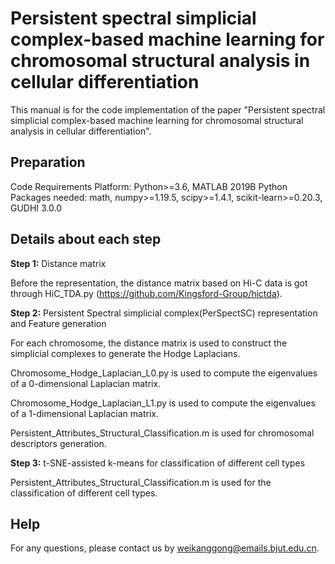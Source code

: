# **Persistent spectral simplicial complex-based machine learning for chromosomal structural analysis in cellular differentiation**
This manual is for the code implementation of the paper "Persistent spectral simplicial complex-based machine learning for chromosomal structural analysis in cellular differentiation".

## Preparation
Code Requirements
Platform: Python>=3.6, MATLAB 2019B
Python Packages needed: math, numpy>=1.19.5, scipy>=1.4.1, scikit-learn>=0.20.3, GUDHI 3.0.0

## Details about each step

**Step 1:** Distance matrix

Before the representation, the distance matrix based on Hi-C data is got through HiC_TDA.py (https://github.com/Kingsford-Group/hictda).

**Step 2:** Persistent Spectral simplicial complex(PerSpectSC) representation and Feature generation

For each chromosome, the distance matrix is used to construct the simplicial complexes to generate the Hodge Laplacians.

Chromosome_Hodge_Laplacian_L0.py is used to compute the eigenvalues of a 0-dimensional Laplacian matrix.

Chromosome_Hodge_Laplacian_L1.py is used to compute the eigenvalues of a 1-dimensional Laplacian matrix.

Persistent_Attributes_Structural_Classification.m is used for chromosomal descriptors generation.

**Step 3:** t-SNE-assisted k-means for classification of different cell types

Persistent_Attributes_Structural_Classification.m is used for the classification of different cell types.

## Help
For any questions, please contact us by weikanggong@emails.bjut.edu.cn.